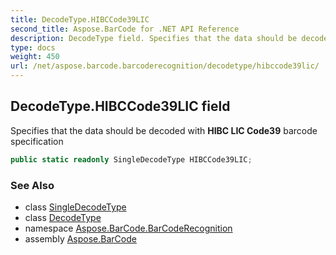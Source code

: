 ```yaml
---
title: DecodeType.HIBCCode39LIC
second_title: Aspose.BarCode for .NET API Reference
description: DecodeType field. Specifies that the data should be decoded with HIBC LIC Code39 barcode specification
type: docs
weight: 450
url: /net/aspose.barcode.barcoderecognition/decodetype/hibccode39lic/
---
```

## DecodeType.HIBCCode39LIC field

Specifies that the data should be decoded with **HIBC LIC Code39** barcode specification

```csharp
public static readonly SingleDecodeType HIBCCode39LIC;
```

### See Also

* class [SingleDecodeType](../../singledecodetype/)
* class [DecodeType](../)
* namespace [Aspose.BarCode.BarCodeRecognition](../../../aspose.barcode.barcoderecognition/)
* assembly [Aspose.BarCode](../../../)



